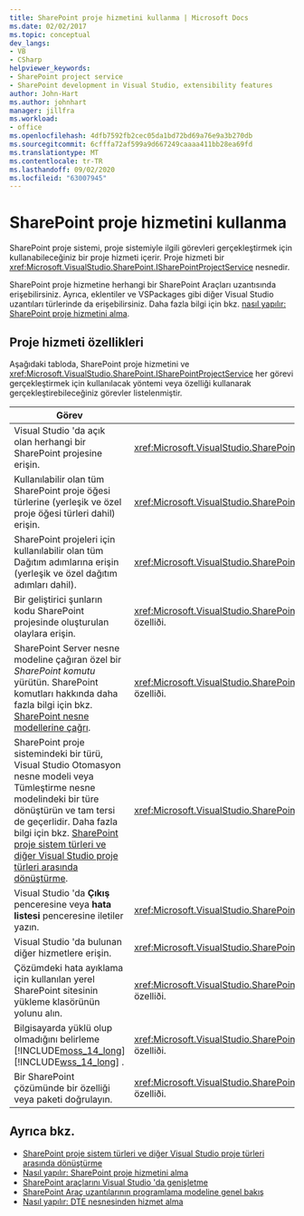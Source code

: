 ```yaml
---
title: SharePoint proje hizmetini kullanma | Microsoft Docs
ms.date: 02/02/2017
ms.topic: conceptual
dev_langs:
- VB
- CSharp
helpviewer_keywords:
- SharePoint project service
- SharePoint development in Visual Studio, extensibility features
author: John-Hart
ms.author: johnhart
manager: jillfra
ms.workload:
- office
ms.openlocfilehash: 4dfb7592fb2cec05da1bd72bd69a76e9a3b270db
ms.sourcegitcommit: 6cfffa72af599a9d667249caaaa411bb28ea69fd
ms.translationtype: MT
ms.contentlocale: tr-TR
ms.lasthandoff: 09/02/2020
ms.locfileid: "63007945"
---
```

# <a name="use-the-sharepoint-project-service"></a>SharePoint proje hizmetini kullanma
  SharePoint proje sistemi, proje sistemiyle ilgili görevleri gerçekleştirmek için kullanabileceğiniz bir proje hizmeti içerir. Proje hizmeti bir <xref:Microsoft.VisualStudio.SharePoint.ISharePointProjectService> nesnedir.

 SharePoint proje hizmetine herhangi bir SharePoint Araçları uzantısında erişebilirsiniz. Ayrıca, eklentiler ve VSPackages gibi diğer Visual Studio uzantıları türlerinde da erişebilirsiniz. Daha fazla bilgi için bkz. [nasıl yapılır: SharePoint proje hizmetini alma](../sharepoint/how-to-retrieve-the-sharepoint-project-service.md).

## <a name="project-service-features"></a>Proje hizmeti özellikleri
 Aşağıdaki tabloda, SharePoint proje hizmetini ve <xref:Microsoft.VisualStudio.SharePoint.ISharePointProjectService> her görevi gerçekleştirmek için kullanılacak yöntemi veya özelliği kullanarak gerçekleştirebileceğiniz görevler listelenmiştir.

|Görev|Kullanılacak üye|
|----------|-------------------|
|Visual Studio 'da açık olan herhangi bir SharePoint projesine erişin.|<xref:Microsoft.VisualStudio.SharePoint.ISharePointProjectService.Projects%2A> özelliði.|
|Kullanılabilir olan tüm SharePoint proje öğesi türlerine (yerleşik ve özel proje öğesi türleri dahil) erişin.|<xref:Microsoft.VisualStudio.SharePoint.ISharePointProjectService.ProjectItemTypes%2A> özelliði.|
|SharePoint projeleri için kullanılabilir olan tüm Dağıtım adımlarına erişin (yerleşik ve özel dağıtım adımları dahil).|<xref:Microsoft.VisualStudio.SharePoint.ISharePointProjectService.DeploymentSteps%2A> özelliði.|
|Bir geliştirici şunların kodu SharePoint projesinde oluşturulan olaylara erişin.|<xref:Microsoft.VisualStudio.SharePoint.ISharePointProjectService.CodeRefactoringEvents%2A> özelliði.|
|SharePoint Server nesne modeline çağıran özel bir *SharePoint komutu* yürütün. SharePoint komutları hakkında daha fazla bilgi için bkz. [SharePoint nesne modellerine çağrı](../sharepoint/calling-into-the-sharepoint-object-models.md).|<xref:Microsoft.VisualStudio.SharePoint.ISharePointProjectService.SharePointConnection%2A> özelliði.|
|SharePoint proje sistemindeki bir türü, Visual Studio Otomasyon nesne modeli veya Tümleştirme nesne modelindeki bir türe dönüştürün ve tam tersi de geçerlidir. Daha fazla bilgi için bkz. [SharePoint proje sistem türleri ve diğer Visual Studio proje türleri arasında dönüştürme](../sharepoint/converting-between-sharepoint-project-system-types-and-other-visual-studio-project-types.md).|<xref:Microsoft.VisualStudio.SharePoint.ISharePointProjectService.Convert%2A> yöntemidir.|
|Visual Studio 'da **Çıkış** penceresine veya **hata listesi** penceresine iletiler yazın.|<xref:Microsoft.VisualStudio.SharePoint.ISharePointProjectService.Logger%2A> özelliði.|
|Visual Studio 'da bulunan diğer hizmetlere erişin.|<xref:Microsoft.VisualStudio.SharePoint.ISharePointProjectService.ServiceProvider%2A> özelliði.|
|Çözümdeki hata ayıklama için kullanılan yerel SharePoint sitesinin yükleme klasörünün yolunu alın.|<xref:Microsoft.VisualStudio.SharePoint.ISharePointProjectService.SharePointInstallPath%2A> özelliði.|
|Bilgisayarda yüklü olup olmadığını belirleme [!INCLUDE[moss_14_long](../sharepoint/includes/moss-14-long-md.md)] [!INCLUDE[wss_14_long](../sharepoint/includes/wss-14-long-md.md)] .|<xref:Microsoft.VisualStudio.SharePoint.ISharePointProjectService.IsSharePointInstalled%2A> özelliði.|
|Bir SharePoint çözümünde bir özelliği veya paketi doğrulayın.|<xref:Microsoft.VisualStudio.SharePoint.ISharePointProjectService.PackageValidationProvider%2A> özelliði.|

## <a name="see-also"></a>Ayrıca bkz.
- [SharePoint proje sistem türleri ve diğer Visual Studio proje türleri arasında dönüştürme](../sharepoint/converting-between-sharepoint-project-system-types-and-other-visual-studio-project-types.md)
- [Nasıl yapılır: SharePoint proje hizmetini alma](../sharepoint/how-to-retrieve-the-sharepoint-project-service.md)
- [SharePoint araçlarını Visual Studio 'da genişletme](../sharepoint/extending-the-sharepoint-tools-in-visual-studio.md)
- [SharePoint Araç uzantılarının programlama modeline genel bakış](../sharepoint/overview-of-the-programming-model-of-sharepoint-tools-extensions.md)
- [Nasıl yapılır: DTE nesnesinden hizmet alma](https://msdn.microsoft.com/library/bb166401.aspx)
